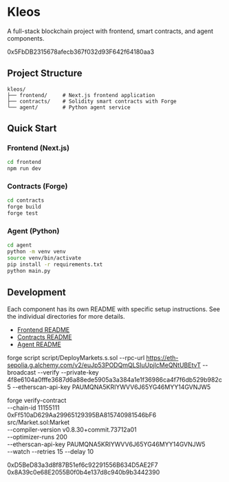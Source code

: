 # Kleos

A full-stack blockchain project with frontend, smart contracts, and agent components.

0x5FbDB2315678afecb367f032d93F642f64180aa3

## Project Structure

```
kleos/
├── frontend/     # Next.js frontend application
├── contracts/    # Solidity smart contracts with Forge
└── agent/        # Python agent service
```

## Quick Start

### Frontend (Next.js)

```bash
cd frontend
npm run dev
```

### Contracts (Forge)

```bash
cd contracts
forge build
forge test
```

### Agent (Python)

```bash
cd agent
python -m venv venv
source venv/bin/activate
pip install -r requirements.txt
python main.py
```

## Development

Each component has its own README with specific setup instructions. See the individual directories for more details.

- [Frontend README](./frontend/README.md)
- [Contracts README](./contracts/README.md)
- [Agent README](./agent/README.md)

forge script script/DeployMarkets.s.sol --rpc-url https://eth-sepolia.g.alchemy.com/v2/euJp53PODQmQLSIuUpjlcMeQNtUBEtvT --broadcast --verify --private-key 4f8e6104a0fffe3687d6a88ede5905a3a384a1e1f36986ca4f7f6db529b982c5 --etherscan-api-key PAUMQNA5KRIYWVV6J65YG46MYY14GVNJW5

forge verify-contract \
  --chain-id 11155111 \
  0xFf510aD629Aa29965129395BA815740981546bF6 \
  src/Market.sol:Market \
  --compiler-version v0.8.30+commit.73712a01 \
  --optimizer-runs 200 \
  --etherscan-api-key PAUMQNA5KRIYWVV6J65YG46MYY14GVNJW5 \
  --watch --retries 15 --delay 10

  0xD5BeD83a3d8f87B51ef6c92291556B634D5AE2F7
  0x8A39c0e68E2055B0f0b4e137d8c940b9b3442390